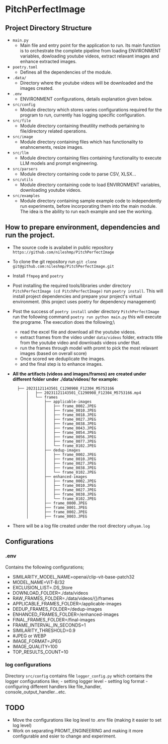 # PitchPerfectImage

## Project Directory Structure
- `main.py`
  - Main file and entry point for the application to run. Its main function is to orchestrate the complete pipeline from loading ENVIRONMENT variables, dowloading youtube videos, extract relavant images and enhance extracted images.
- `poetry.toml`
  - Defines all the dependencies of the module.
- `.data/`
  - Directory where the youtube videos will be downloaded and the images created.
- `.env`
  - ENVIRONMENT configurations, details explanation given below.
- `src/config`
  - Module directory which stores varies configurations required for the program to run, currently has logging specific configuration.
- `src/file`
  - Module directory containing theutility methods pertaining to file/directory related operations.
- `src/image`
  - Module directory containing files which has functionality to enahncements, resize images. 
- `src/llm`
  - Module directory containing files containing functionality to execute LLM models and  prompt engineering.
- `src/parsers`
  - Module directory containing code to parse CSV, XLSX...
- `src/utils`
  - Module directory containing code to load ENVIRONMENT variables, downloading youtube videos.
- `src/examples`
  - Module directory containing sample example code to independently run experiments, before incorporating them into the main module. The idea is the ability to run each example and see the working.

## How to prepare environment, dependencies and run the project.
- The source code is availabel in public repository `https://github.com/nileshmp/PitchPerfectImage` 
- To clone the git repository run `git clone git@github.com:nileshmp/PitchPerfectImage.git`
- Install `ffmpeg` and `poetry`
- Post installing the required tools/libraries under directory `PitchPerfectImage (cd PitchPerfectImage)`  run `poetry install`. This will install project dependencies and prepare your project's virtual environment. (this project uses poetry for dependency management)
- Post the success of `poetry install` under directory `PitchPerfectImage` run the following command `poetry run python main.py` this will execute the programe. The execution does the following;\
  - read the excel file and download all the youtube videos.
  - extract frames from the video under `data/videos` folder, extracts title from the youtube video and downloads videos under that.
  - run the frames through model with promt to pick the most relavant images (based on overall score)
  - Once scored we deduplicate the images.
  - and the final step is to enhance images.
- **All the artifacts (videos and images/frames) are created under different folder under ./data/videos/ for example:**
  
        ├── 20231121143501_C1290908_F12304_M5753166
            │   ├── 20231121143501_C1290908_F12304_M5753166.mp4
            │   └── frames
            │       ├── applicable-images
            │       │   ├── frame_0002.JPEG
            │       │   ├── frame_0010.JPEG
            │       │   ├── frame_0018.JPEG
            │       │   ├── frame_0027.JPEG
            │       │   ├── frame_0038.JPEG
            │       │   ├── frame_0043.JPEG
            │       │   ├── frame_0054.JPEG
            │       │   ├── frame_0056.JPEG
            │       │   ├── frame_0077.JPEG
            │       │   └── frame_0102.JPEG
            │       ├── dedup-images
            │       │   ├── frame_0002.JPEG
            │       │   ├── frame_0010.JPEG
            │       │   ├── frame_0027.JPEG
            │       │   ├── frame_0038.JPEG
            │       │   └── frame_0102.JPEG
            │       ├── enhanced-images
            │       │   ├── frame_0002.JPEG
            │       │   ├── frame_0010.JPEG
            │       │   ├── frame_0027.JPEG
            │       │   ├── frame_0038.JPEG
            │       │   └── frame_0102.JPEG
            │       ├── frame_0000.JPEG
            │       ├── frame_0001.JPEG
            │       ├── frame_0002.JPEG
            │       ├── frame_0003.JPEG
- There will be a log file created under the root directory `udhyam.log`

## Configurations
### .env
Contains the following configurations;

- SIMILARITY_MODEL_NAME=openai/clip-vit-base-patch32
- MODEL_NAME=ViT-B/32
- EXCLUSION_LIST=.DS_Store
- DOWNLOAD_FOLDER=./data/videos
- RAW_FRAMES_FOLDER=./data/videos/{}/frames
- APPLICABLE_FRAMES_FOLDER=/applicable-images
- DEDUP_FRAMES_FOLDER=/dedup-images
- ENHANCED_FRAMES_FOLDER=/enhanced-images
- FINAL_FRAMES_FOLDER=/final-images
- FRAME_INTERVAL_IN_SECONDS=1
- SIMILARITY_THRESHOLD=0.9
- #JPEG or WEBP
- IMAGE_FORMAT=JPEG 
- IMAGE_QUALITY=100
- TOP_RESULTS_COUNT=10

### log configurations
Directory `src/config` contains file `logger_config.py` which contains the logger configurations like;
    - setting logger level
    - setting log format
    - configuring different handlers like file_handler, console_output_handler...etc.

## TODO
- Move the configurations like log level to .env file (making it easier to set log level)
- Work on separating PROMT_ENGINEERING and making it more configurable and esier to change and experiment.